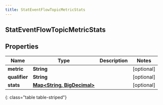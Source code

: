 ```yaml
---
title: StatEventFlowTopicMetricStats
---
```


## StatEventFlowTopicMetricStats

## Properties

| Name          | Type                                                                    | Description | Notes      |
| ------------- | ----------------------------------------------------------------------- | ----------- | ---------- |
| **metric**    | <!----><!---->**String**<!---->                                         |             | [optional] |
| **qualifier** | <!----><!---->**String**<!---->                                         |             | [optional] |
| **stats**     | <!----><!---->[**Map&lt;String, BigDecimal&gt;**](BigDecimal.md)<!----> |             | [optional] |

{: class="table table-striped"}
